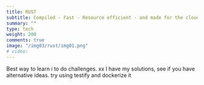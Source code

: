 ```yaml
---
title: RUST
subtitle: Compiled - Fast - Resource efficient - and made for the cloud
summary: ""
type: tech
weight: 200
comments: true
image: "/img03/rust/img01.png"
# video: 
---
```

Best way to learn i to do challenges.  xx
I have my solutions, see if you have alternative ideas.  try using testify and dockerize it
<!--more-->
